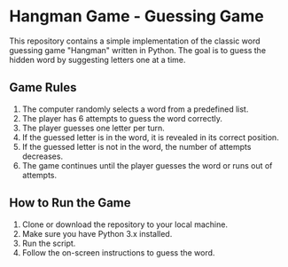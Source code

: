 # Hangman Game - Guessing Game
This repository contains a simple implementation of the classic word guessing game "Hangman" written in Python. The goal is to guess the hidden word by suggesting letters one at a time.

## Game Rules

1. The computer randomly selects a word from a predefined list.
2. The player has 6 attempts to guess the word correctly.
3. The player guesses one letter per turn.
4. If the guessed letter is in the word, it is revealed in its correct position.
5. If the guessed letter is not in the word, the number of attempts decreases.
6. The game continues until the player guesses the word or runs out of attempts.

## How to Run the Game

1. Clone or download the repository to your local machine.
2. Make sure you have Python 3.x installed.
3. Run the script.
4. Follow the on-screen instructions to guess the word.

